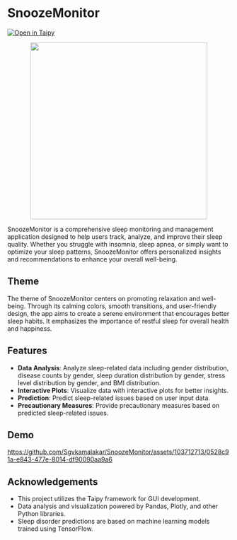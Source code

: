 
# SnoozeMonitor

[![Open in Taipy](https://img.shields.io/badge/Open%20in-Taipy-magenta?style=for-the-badge&logo=taipy)](url)

<p align=center>
  <img src="https://github.com/Sgvkamalakar/SnoozeMonitor/assets/103712713/167ba0cc-b7ec-49fe-b992-d398931d9964" height="400" width="400"/>
</p>


SnoozeMonitor is a comprehensive sleep monitoring and management application designed to help users track, analyze, and improve their sleep quality. Whether you struggle with insomnia, sleep apnea, or simply want to optimize your sleep patterns, SnoozeMonitor offers personalized insights and recommendations to enhance your overall well-being.

## Theme

The theme of SnoozeMonitor centers on promoting relaxation and well-being. Through its calming colors, smooth transitions, and user-friendly design, the app aims to create a serene environment that encourages better sleep habits. It emphasizes the importance of restful sleep for overall health and happiness.


## Features

- **Data Analysis**: Analyze sleep-related data including gender distribution, disease counts by gender, sleep duration distribution by gender, stress level distribution by gender, and BMI distribution.
- **Interactive Plots**: Visualize data with interactive plots for better insights.
- **Prediction**: Predict sleep-related issues based on user input data.
- **Precautionary Measures**: Provide precautionary measures based on predicted sleep-related issues.
  
## Demo

https://github.com/Sgvkamalakar/SnoozeMonitor/assets/103712713/0528c91a-e843-477e-8014-df90090aa9a6


## Acknowledgements
- This project utilizes the Taipy framework for GUI development.
- Data analysis and visualization powered by Pandas, Plotly, and other Python libraries.
- Sleep disorder predictions are based on machine learning models trained using TensorFlow.
